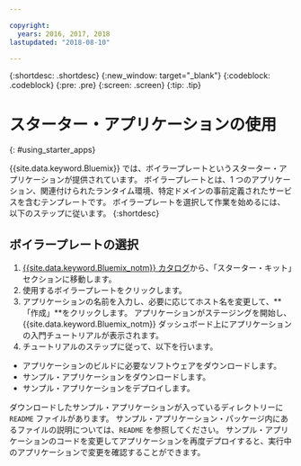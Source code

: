 ```yaml
---

copyright:
  years: 2016, 2017, 2018
lastupdated: "2018-08-10"

---
```


{:shortdesc: .shortdesc}
{:new_window: target="_blank"}
{:codeblock: .codeblock}
{:pre: .pre}
{:screen: .screen}
{:tip: .tip}

# スターター・アプリケーションの使用
{: #using_starter_apps}

{{site.data.keyword.Bluemix}} では、ボイラープレートというスターター・アプリケーションが提供されています。 ボイラープレートとは、1 つのアプリケーション、関連付けられたランタイム環境、特定ドメインの事前定義されたサービスを含むテンプレートです。 ボイラープレートを選択して作業を始めるには、以下のステップに従います。
{:shortdesc}

## ボイラープレートの選択

1. [{{site.data.keyword.Bluemix_notm}} カタログ](https://console.{DomainName}/catalog/)から、「スターター・キット」セクションに移動します。
2. 使用するボイラープレートをクリックします。
3. アプリケーションの名前を入力し、必要に応じてホスト名を変更して、**「作成」**をクリックします。 アプリケーションがステージングを開始し、{{site.data.keyword.Bluemix_notm}} ダッシュボード上にアプリケーションの入門チュートリアルが表示されます。
4. チュートリアルのステップに従って、以下を行います。  
  * アプリケーションのビルドに必要なソフトウェアをダウンロードします。
  * サンプル・アプリケーションをダウンロードします。
  * サンプル・アプリケーションをデプロイします。

ダウンロードしたサンプル・アプリケーションが入っているディレクトリーに `README` ファイルがあります。 サンプル・アプリケーション・パッケージ内にあるファイルの説明については、`README` を参照してください。 サンプル・アプリケーションのコードを変更してアプリケーションを再度デプロイすると、実行中のアプリケーションで変更を確認することができます。
